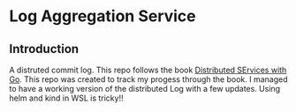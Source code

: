 # Log Aggregation Service

## Introduction

A distruted commit log.
This repo follows the book [Distributed SErvices with Go](https://pragprog.com/titles/tjgo/distributed-services-with-go/).
This repo was created to track my progess through the book.
I managed to have a working version of the distributed Log with a few updates.
Using helm and kind in WSL is tricky!!


